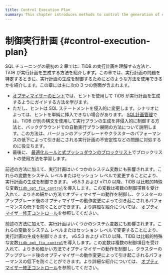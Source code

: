 ```yaml
---
title: Control Execution Plan
summary: This chapter introduces methods to control the generation of execution plans in TiDB. It includes using hints, SQL plan management, and the blocklist of optimization rules. Additionally, system variables and the `tidb_opt_fix_control` variable can be modified to control the execution plan. These methods help prevent performance regression caused by behavior changes in the optimizer after cluster upgrades.
---
```


# 制御実行計画 {#control-execution-plan}

SQL チューニングの最初の 2 章では、TiDB の実行計画を理解する方法と、TiDB が実行計画を生成する方法を紹介します。この章では、実行計画の問題を特定するときに、実行計画の生成を制御するためにどのような方法を使用できるかを紹介します。この章には主に次の 3 つの側面が含まれます。

-   [オプティマイザーのヒント](/optimizer-hints.md)では、ヒントを使用して TiDB が実行計画を生成するようにガイドする方法を学びます。
-   ただし、ヒントは SQL ステートメントを侵入的に変更します。シナリオによっては、ヒントを単純に挿入できない場合があります。 [SQL計画管理](/sql-plan-management.md)では、TiDB が別の構文を使用して実行プランの生成を非侵入的に制御する方法と、バックグラウンドでの自動実行プラン展開の方法について説明します。この方法は、バージョンのアップグレードやクラスターのパフォーマンスの低下によって引き起こされる実行計画の不安定性などの問題に対処するのに役立ちます。
-   最後に、 [最適化ルールと式プッシュダウンのブロックリスト](/blocklist-control-plan.md)でブロックリストの使用方法を学習します。

<CustomContent platform="tidb">

前述の方法に加えて、実行計画はいくつかのシステム変数にも影響されます。これらの変数をシステム レベルまたはセッション レベルで変更することにより、実行計画の生成を制御できます。 v6.5.3 および v7.1.0 以降、TiDB は比較的特殊な変数[`tidb_opt_fix_control`](/system-variables.md#tidb_opt_fix_control-new-in-v653-and-v710)を導入します。この変数は複数の制御項目を受け入れて、よりきめ細かい方法でオプティマイザーの動作を制御し、クラスターのアップグレード後のオプティマイザーの動作変更によって引き起こされるパフォーマンスの低下を防ぐことができます。より詳細な紹介については、 [オプティマイザー修正コントロール](/optimizer-fix-controls.md)を参照してください。

</CustomContent>

<CustomContent platform="tidb-cloud">

前述の方法に加えて、実行計画はいくつかのシステム変数にも影響されます。これらの変数をシステム レベルまたはセッション レベルで変更することにより、実行計画の生成を制御できます。 v6.5.3 および v7.1.0 以降、TiDB は比較的特殊な変数[`tidb_opt_fix_control`](/system-variables.md#tidb_opt_fix_control-new-in-v653-and-v710)を導入します。この変数は複数の制御項目を受け入れて、よりきめ細かい方法でオプティマイザーの動作を制御し、クラスターのアップグレード後のオプティマイザーの動作変更によって引き起こされるパフォーマンスの低下を防ぐことができます。より詳細な紹介については、 [オプティマイザー修正コントロール](https://docs.pingcap.com/tidb/v7.2/optimizer-fix-controls)を参照してください。

</CustomContent>
